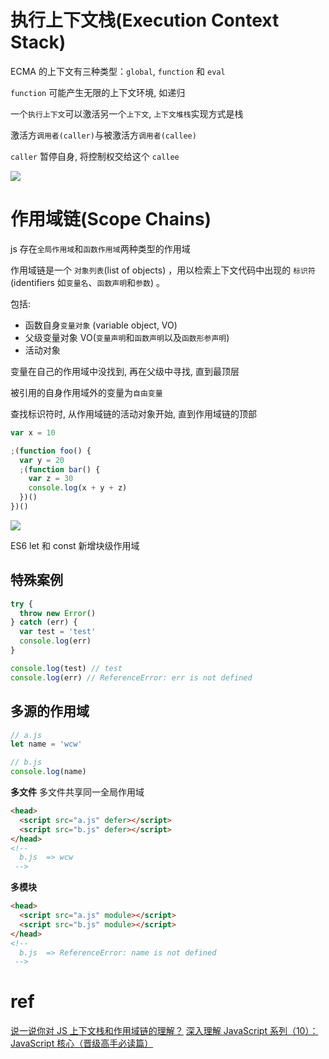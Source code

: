 # **执行上下文栈(Execution Context Stack)**

ECMA 的上下文有三种类型：`global`, `function` 和 `eval`

`function` 可能产生无限的上下文环境, 如递归

一个`执行上下文`可以激活另一个`上下文`, `上下文堆栈`实现方式是栈

激活方`调用者(caller)`与被激活方`调用者(callee)`

`caller` 暂停自身, 将控制权交给这个 `callee`

![](https://camo.githubusercontent.com/5daaa1d220334674c7e738e3d8f1e73024dfd352bb1628a8ec5f70bc6e36dcbb/68747470733a2f2f7069633030322e636e626c6f67732e636f6d2f696d616765732f323031312f3334393439312f323031313132333131333137353431382e706e67)

# **作用域链(Scope Chains)**

js 存在`全局作用域`和`函数作用域`两种类型的作用域

作用域链是一个 `对象列表`(list of objects) ，用以检索上下文代码中出现的 `标识符`(identifiers 如`变量名`、`函数声明`和`参数`) 。

包括:

- 函数自身`变量对象` (variable object, VO)
- 父级变量对象 VO(`变量声明`和`函数声明`以及`函数形参声明`)
- 活动对象

变量在自己的作用域中没找到, 再在父级中寻找, 直到最顶层

被引用的自身作用域外的变量为`自由变量`

查找标识符时, 从作用域链的活动对象开始, 直到作用域链的顶部

```js
var x = 10

;(function foo() {
  var y = 20
  ;(function bar() {
    var z = 30
    console.log(x + y + z)
  })()
})()
```

![](https://camo.githubusercontent.com/ed325818923893c3731f43da6fd618e2ba150231139acdfc23c42ad6f3c53600/68747470733a2f2f7069633030322e636e626c6f67732e636f6d2f696d616765732f323031312f3334393439312f323031313132333131333533343136332e706e67)

ES6 let 和 const 新增块级作用域

## 特殊案例

```js
try {
  throw new Error()
} catch (err) {
  var test = 'test'
  console.log(err)
}

console.log(test) // test
console.log(err) // ReferenceError: err is not defined
```

## 多源的作用域

```js
// a.js
let name = 'wcw'
```

```js
// b.js
console.log(name)
```

**多文件**
多文件共享同一全局作用域

```html
<head>
  <script src="a.js" defer></script>
  <script src="b.js" defer></script>
</head>
<!-- 
  b.js  => wcw
 -->
```

**多模块**

```html
<head>
  <script src="a.js" module></script>
  <script src="b.js" module></script>
</head>
<!-- 
  b.js  => ReferenceError: name is not defined
 -->
```

# ref

[说一说你对 JS 上下文栈和作用域链的理解？](https://github.com/YvetteLau/Step-By-Step/issues/14#issuecomment-496344075)
[深入理解 JavaScript 系列（10）：JavaScript 核心（晋级高手必读篇）](https://www.cnblogs.com/TomXu/archive/2012/01/12/2308594.html)

